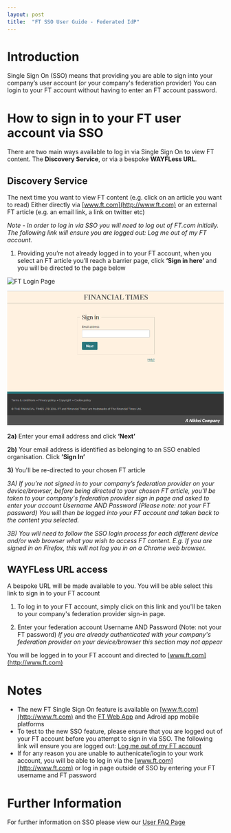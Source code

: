```yaml
---
layout: post
title:  "FT SSO User Guide - Federated IdP"
---
```


# Introduction
Single Sign On (SSO) means that providing you are able to sign into your company’s user account (or your company's federation provider) You can login to your FT account without having to enter an FT account password.  

# How to sign in to your FT user account via SSO

There are two main ways available to log in via Single Sign On to view FT content. The **Discovery Service**, or via a bespoke **WAYFLess URL**.

## Discovery Service
The next time you want to view FT content (e.g. click on an article you want to read) Either directly via [www.ft.com](http://www.ft.com) or an external FT article (e.g. an email link, a link on twitter etc)

*Note - In order to log in via SSO you will need to log out of FT.com initially. The following link will ensure you are logged out: Log me out of my FT account.*

  1) Providing you’re not already logged in to your FT account, when you select an FT article you’ll reach a barrier page, click **‘Sign in here’** and you will be directed to the page below

![FT Login Page](/sso-support/assets/images/login-page.png)

![FT Login Page 2017](https://github.com/Financial-Times/sso-support/blob/gh-pages/images/FTLogin2017.PNG)

  **2a)** Enter your email address and click **‘Next’**
  
  **2b)** Your email address is identified as belonging to an SSO enabled organisation. Click **’Sign In’**

  **3)** You'll be re-directed to your chosen FT article
  
  *3A) If you’re not signed in to your company’s federation provider on your device/browser, before being directed to your chosen FT article, you'll be taken to your company's federation provider sign in page and asked to enter your account Username AND Password (Please note: not your FT password) You will then be logged into your FT account and taken back to the content you selected.*
  
  *3B) You will need to follow the SSO login process for each different device and/or web browser what you wish to access FT content. E.g. If you are signed in on Firefox, this will not log you in on a Chrome web browser.*
 
 
## WAYFLess URL access
A bespoke URL will be made available to you. You will be able select this link to sign in to your  FT account

  1) To log in to your FT account, simply click on this link and you'll be taken to your company's federation provider sign-in page.

  2) Enter your federation account Username AND Password (Note: not your FT password)
  *If you are already authenticated with your company's federation provider on your device/browser this section may not appear*

You will be logged in to your FT account and directed to [www.ft.com](http://www.ft.com)

# Notes
* The new FT Single Sign On feature is available on [www.ft.com](http://www.ft.com) and the [FT Web App](https://app.ft.com) and Adroid app mobile platforms
* To test to the new SSO feature, please ensure that you are logged out of your FT account before you attempt to sign in via SSO. The following link will ensure you are logged out: [Log me out of my FT account](https://accounts.ft.com/logout)
* If for any reason you are unable to authenicate/login to your work account, you will be able to log in via the [www.ft.com](http://www.ft.com) or log in page outside of SSO by entering your FT username and FT password


# Further Information
For further information on SSO please view our [User FAQ Page](https://financial-times.github.io/sso-support/2016/07/19/faqs)
